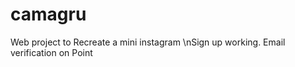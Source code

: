 # camagru
Web project to Recreate a mini instagram
\nSign up working. Email verification on Point
#
#
#
